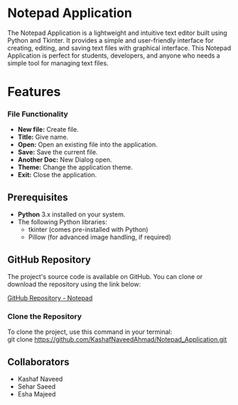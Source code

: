 # Notepad Application  

The Notepad Application is a lightweight and intuitive text editor built using Python and Tkinter. It provides a simple and user-friendly interface for creating, editing, and saving text files with graphical interface. This Notepad Application is perfect for students, developers, and anyone who needs a simple tool for managing text files.

# Features

### File Functionality  
- **New file:** Create file.
- **Title:** Give name.
- **Open:** Open an existing file into the application.  
- **Save:** Save the current file.  
- **Another Doc:** New Dialog open.
- **Theme:** Change the application theme.
- **Exit:** Close the application.

## Prerequisites
- **Python** 3.x installed on your system.
- The following Python libraries:
   - tkinter (comes pre-installed with Python)
   - Pillow (for advanced image handling, if required)
 

## GitHub Repository  

The project's source code is available on GitHub. You can clone or download the repository using the link below:  

[GitHub Repository - Notepad](https://github.com/KashafNaveedAhmad/Notepad_Application)

### Clone the Repository  
To clone the project, use this command in your terminal:  
git clone https://github.com/KashafNaveedAhmad/Notepad_Application.git

## Collaborators 
- Kashaf Naveed
- Sehar Saeed
- Esha Majeed
